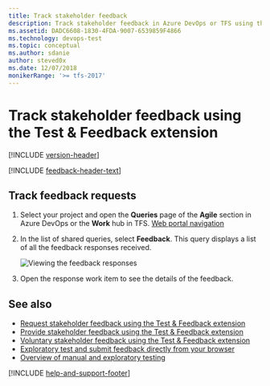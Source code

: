```yaml
---
title: Track stakeholder feedback
description: Track stakeholder feedback in Azure DevOps or TFS using the Exploratory Testing browser extension when you want to test your applications
ms.assetid: DADC6608-1830-4FDA-9007-6539859F4866
ms.technology: devops-test
ms.topic: conceptual
ms.author: sdanie
author: steved0x
ms.date: 12/07/2018
monikerRange: '>= tfs-2017'
---
```


# Track stakeholder feedback using the Test &amp; Feedback extension

[!INCLUDE [version-header](includes/version-header.md)]

[!INCLUDE [feedback-header-text](includes/feedback-header-text.md)]

<a name="track"></a>

## Track feedback requests

1.  Select your project and open the **Queries** page of the **Agile** section in Azure DevOps or the **Work** hub in TFS.
    [Web portal navigation](../project/navigation/index.md)

1.  In the list of shared queries, select **Feedback**.
    This query displays a list of all the feedback responses received.

    ![Viewing the feedback responses](media/track-stakeholder-feedback/track-stakeholder-feedback-31.png)

1.  Open the response work item to see the details of the feedback.

## See also

* [Request stakeholder feedback using the Test &amp; Feedback extension](request-stakeholder-feedback.md#request)
* [Provide stakeholder feedback using the Test &amp; Feedback extension](provide-stakeholder-feedback.md#provide)
* [Voluntary stakeholder feedback using the Test &amp; Feedback extension](voluntary-stakeholder-feedback.md#voluntary)
* [Exploratory test and submit feedback directly from your browser](perform-exploratory-tests.md)
* [Overview of manual and exploratory testing](index.yml)

[!INCLUDE [help-and-support-footer](includes/help-and-support-footer.md)]
